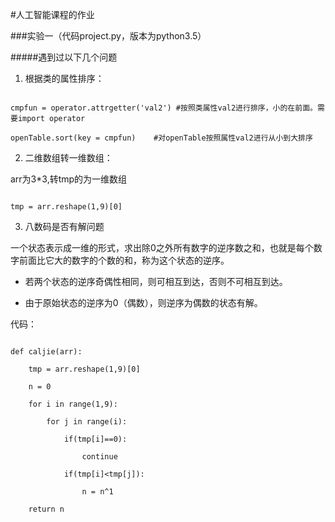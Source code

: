  #人工智能课程的作业



 ###实验一（代码project.py，版本为python3.5）

 #####遇到过以下几个问题

1. 根据类的属性排序：

```

cmpfun = operator.attrgetter('val2') #按照类属性val2进行排序，小的在前面。需要import operator

openTable.sort(key = cmpfun)    #对openTable按照属性val2进行从小到大排序

```

2. 二维数组转一维数组：

arr为3*3,转tmp的为一维数组

```

tmp = arr.reshape(1,9)[0]

```

3. 八数码是否有解问题

一个状态表示成一维的形式，求出除0之外所有数字的逆序数之和，也就是每个数字前面比它大的数字的个数的和，称为这个状态的逆序。

+ 若两个状态的逆序奇偶性相同，则可相互到达，否则不可相互到达。

+ 由于原始状态的逆序为0（偶数），则逆序为偶数的状态有解。

代码：

```

def caljie(arr):

	tmp = arr.reshape(1,9)[0]

	n = 0

	for i in range(1,9):

		for j in range(i):

			if(tmp[i]==0):

				continue

			if(tmp[i]<tmp[j]):

				n = n^1

	return n

```




